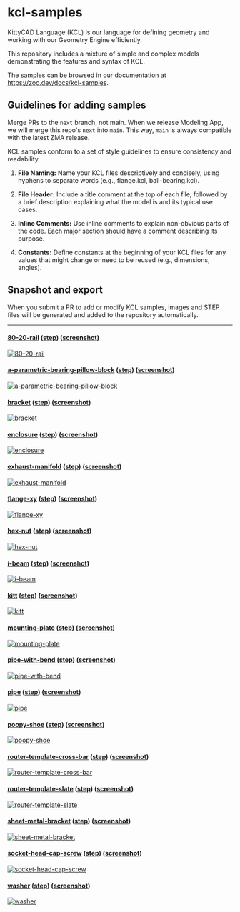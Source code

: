 # kcl-samples

KittyCAD Language (KCL) is our language for defining geometry and working with our Geometry Engine efficiently.

This repository includes a mixture of simple and complex models demonstrating the features and syntax of KCL.

The samples can be browsed in our documentation at <https://zoo.dev/docs/kcl-samples>.

## Guidelines for adding samples

Merge PRs to the `next` branch, not main. When we release Modeling App, we will merge this repo's `next` into `main`. This way, `main` is always compatible with the latest ZMA release.

KCL samples conform to a set of style guidelines to ensure consistency and readability.

1. **File Naming:** Name your KCL files descriptively and concisely, using hyphens to separate words (e.g., flange.kcl, ball-bearing.kcl).

2. **File Header:** Include a title comment at the top of each file, followed by a brief description explaining what the model is and its typical use cases.

3. **Inline Comments:** Use inline comments to explain non-obvious parts of the code. Each major section should have a comment describing its purpose.

4. **Constants:** Define constants at the beginning of your KCL files for any values that might change or need to be reused (e.g., dimensions, angles).

## Snapshot and export

When you submit a PR to add or modify KCL samples, images and STEP files will be generated and added to the repository automatically.

---
#### [80-20-rail](80-20-rail/main.kcl) ([step](step/80-20-rail.step)) ([screenshot](screenshots/80-20-rail.png))
[![80-20-rail](screenshots/80-20-rail.png)](80-20-rail/main.kcl)
#### [a-parametric-bearing-pillow-block](a-parametric-bearing-pillow-block/main.kcl) ([step](step/a-parametric-bearing-pillow-block.step)) ([screenshot](screenshots/a-parametric-bearing-pillow-block.png))
[![a-parametric-bearing-pillow-block](screenshots/a-parametric-bearing-pillow-block.png)](a-parametric-bearing-pillow-block/main.kcl)
#### [bracket](bracket/main.kcl) ([step](step/bracket.step)) ([screenshot](screenshots/bracket.png))
[![bracket](screenshots/bracket.png)](bracket/main.kcl)
#### [enclosure](enclosure/main.kcl) ([step](step/enclosure.step)) ([screenshot](screenshots/enclosure.png))
[![enclosure](screenshots/enclosure.png)](enclosure/main.kcl)
#### [exhaust-manifold](exhaust-manifold/main.kcl) ([step](step/exhaust-manifold.step)) ([screenshot](screenshots/exhaust-manifold.png))
[![exhaust-manifold](screenshots/exhaust-manifold.png)](exhaust-manifold/main.kcl)
#### [flange-xy](flange-xy/main.kcl) ([step](step/flange-xy.step)) ([screenshot](screenshots/flange-xy.png))
[![flange-xy](screenshots/flange-xy.png)](flange-xy/main.kcl)
#### [hex-nut](hex-nut/main.kcl) ([step](step/hex-nut.step)) ([screenshot](screenshots/hex-nut.png))
[![hex-nut](screenshots/hex-nut.png)](hex-nut/main.kcl)
#### [i-beam](i-beam/main.kcl) ([step](step/i-beam.step)) ([screenshot](screenshots/i-beam.png))
[![i-beam](screenshots/i-beam.png)](i-beam/main.kcl)
#### [kitt](kitt/main.kcl) ([step](step/kitt.step)) ([screenshot](screenshots/kitt.png))
[![kitt](screenshots/kitt.png)](kitt/main.kcl)
#### [mounting-plate](mounting-plate/main.kcl) ([step](step/mounting-plate.step)) ([screenshot](screenshots/mounting-plate.png))
[![mounting-plate](screenshots/mounting-plate.png)](mounting-plate/main.kcl)
#### [pipe-with-bend](pipe-with-bend/main.kcl) ([step](step/pipe-with-bend.step)) ([screenshot](screenshots/pipe-with-bend.png))
[![pipe-with-bend](screenshots/pipe-with-bend.png)](pipe-with-bend/main.kcl)
#### [pipe](pipe/main.kcl) ([step](step/pipe.step)) ([screenshot](screenshots/pipe.png))
[![pipe](screenshots/pipe.png)](pipe/main.kcl)
#### [poopy-shoe](poopy-shoe/main.kcl) ([step](step/poopy-shoe.step)) ([screenshot](screenshots/poopy-shoe.png))
[![poopy-shoe](screenshots/poopy-shoe.png)](poopy-shoe/main.kcl)
#### [router-template-cross-bar](router-template-cross-bar/main.kcl) ([step](step/router-template-cross-bar.step)) ([screenshot](screenshots/router-template-cross-bar.png))
[![router-template-cross-bar](screenshots/router-template-cross-bar.png)](router-template-cross-bar/main.kcl)
#### [router-template-slate](router-template-slate/main.kcl) ([step](step/router-template-slate.step)) ([screenshot](screenshots/router-template-slate.png))
[![router-template-slate](screenshots/router-template-slate.png)](router-template-slate/main.kcl)
#### [sheet-metal-bracket](sheet-metal-bracket/main.kcl) ([step](step/sheet-metal-bracket.step)) ([screenshot](screenshots/sheet-metal-bracket.png))
[![sheet-metal-bracket](screenshots/sheet-metal-bracket.png)](sheet-metal-bracket/main.kcl)
#### [socket-head-cap-screw](socket-head-cap-screw/main.kcl) ([step](step/socket-head-cap-screw.step)) ([screenshot](screenshots/socket-head-cap-screw.png))
[![socket-head-cap-screw](screenshots/socket-head-cap-screw.png)](socket-head-cap-screw/main.kcl)
#### [washer](washer/main.kcl) ([step](step/washer.step)) ([screenshot](screenshots/washer.png))
[![washer](screenshots/washer.png)](washer/main.kcl)
